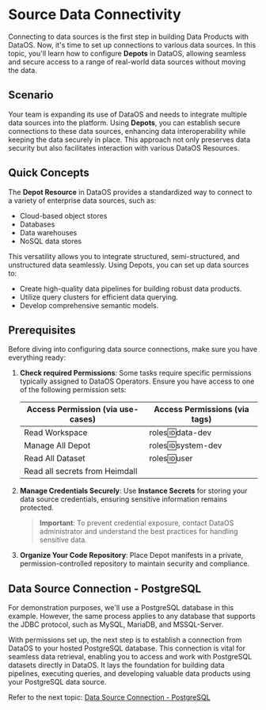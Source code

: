 
# Source Data Connectivity

Connecting to data sources is the first step in building Data Products with DataOS. Now, it's time to set up connections to various data sources. In this topic, you'll learn how to configure **Depots** in DataOS, allowing seamless and secure access to a range of real-world data sources without moving the data.

## Scenario

Your team is expanding its use of DataOS and needs to integrate multiple data sources into the platform. Using **Depots**, you can establish secure connections to these data sources, enhancing data interoperability while keeping the data securely in place. This approach not only preserves data security but also facilitates interaction with various DataOS Resources.

## Quick Concepts

The **Depot Resource** in DataOS provides a standardized way to connect to a variety of enterprise data sources, such as:

- Cloud-based object stores
- Databases
- Data warehouses
- NoSQL data stores

This versatility allows you to integrate structured, semi-structured, and unstructured data seamlessly. Using Depots, you can set up data sources to:

- Create high-quality data pipelines for building robust data products.
- Utilize query clusters for efficient data querying.
- Develop comprehensive semantic models.

## Prerequisites

Before diving into configuring data source connections, make sure you have everything ready:

1. **Check required Permissions**: Some tasks require specific permissions typically assigned to DataOS Operators. Ensure you have access to one of the following permission sets:

    | **Access Permission (via use-cases)**       | **Access Permissions (via tags)**      |
    |--------------------------------------------|---------------------------------------|
    | Read Workspace                             | roles:id:data-dev                     |
    | Manage All Depot                           | roles:id:system-dev                   |
    | Read All Dataset                           | roles:id:user                         |
    | Read all secrets from Heimdall             |                                       |

2. **Manage Credentials Securely**: Use **Instance Secrets** for storing your data source credentials, ensuring sensitive information remains protected.

    > **Important**: To prevent credential exposure, contact DataOS administrator and understand the best practices for handling sensitive data.

3. **Organize Your Code Repository**: Place Depot manifests in a private, permission-controlled repository to maintain security and compliance. 

## Data Source Connection - PostgreSQL
For demonstration purposes, we'll use a PostgreSQL database in this example. However, the same process applies to any database that supports the JDBC protocol, such as MySQL, MariaDB, and MSSQL-Server.

With permissions set up, the next step is to establish a connection from DataOS to your hosted PostgreSQL database. This connection is vital for seamless data retrieval, enabling you to access and work with PostgreSQL datasets directly in DataOS. It lays the foundation for building data pipelines, executing queries, and developing valuable data products using your PostgreSQL data source.

Refer to the next topic: [Data Source Connection - PostgreSQL](/learn/dp_developer_learn_track/data_source_connectivity/postgres/)
